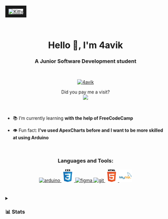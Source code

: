 <a href="https://soundcloud.com/minuskx/bit1?in=minuskx/sets/byte-1&utm_source=clipboard&utm_medium=text&utm_campaign=social_sharing" target="_blank"><img src="https://res.cloudinary.com/dk-find-out/image/upload/q_80,w_1920,f_auto/DCTM_Penguin_UK_DK_AL697473_RGB_PNG_namnse.jpg" 
alt="Kitty" width="100" height="100" border="10" /></a>
   
 
<h1 align="center">Hello 👋, I'm 4avik</h1>
<h3 align="center">A Junior Software Development student</h3>



 
<p align="center"> <a href="https://github.com/ryo-ma/github-profile-trophy"><img src="https://github-profile-trophy.vercel.app/?username=4avik&theme=onedark&no-bg=true&no-frame=true&margin-w=2" alt="4avik" /></a> </p>


 
<p align="center">
   Did you pay me a visit?<br>
  <img src="https://profile-counter.glitch.me/{4avik}/count.svg" />
</p>

 
- 📚 I’m currently learning **with the help of FreeCodeCamp**

- 👁 Fun fact: **I've used ApexCharts before and I want to be more skilled at using Arduino**

 

<h3 align="center">Languages and Tools:</h3>
<p align="center"> <a href="https://www.arduino.cc/" target="_blank" rel="noreferrer"> <img src="https://cdn.worldvectorlogo.com/logos/arduino-1.svg" alt="arduino" width="40" height="40"/> </a> <a href="https://www.w3schools.com/css/" target="_blank" rel="noreferrer"> <img src="https://raw.githubusercontent.com/devicons/devicon/master/icons/css3/css3-original-wordmark.svg" alt="css3" width="40" height="40"/> </a> <a href="https://www.figma.com/" target="_blank" rel="noreferrer"> <img src="https://www.vectorlogo.zone/logos/figma/figma-icon.svg" alt="figma" width="40" height="40"/> </a> <a href="https://git-scm.com/" target="_blank" rel="noreferrer"> <img src="https://www.vectorlogo.zone/logos/git-scm/git-scm-icon.svg" alt="git" width="40" height="40"/> </a> <a href="https://www.w3.org/html/" target="_blank" rel="noreferrer"> <img src="https://raw.githubusercontent.com/devicons/devicon/master/icons/html5/html5-original-wordmark.svg" alt="html5" width="40" height="40"/> </a> <a href="https://www.mysql.com/" target="_blank" rel="noreferrer"> <img src="https://raw.githubusercontent.com/devicons/devicon/master/icons/mysql/mysql-original-wordmark.svg" alt="mysql" width="40" height="40"/> </a> </p>


#
  <details>
  <summary><h3>📊 Stats</h3></summary>

  <p><img align="center" width="410" src="https://github-readme-stats.vercel.app/api/top-langs?username=4avik&show_icons=true&theme=merko&title_color=8611a6&text_color=2ebca6&bg_color=1a191a&locale=en&layout=compact" alt="Most used languages" /></p>


  <p>&nbsp;<img align="center" width="410" src="https://github-readme-stats.vercel.app/api?username=4avik&show_icons=true&theme=merko&title_color=116da6&text_color=2ebca6&bg_color=1a191a&locale=en" alt="Github stats" /></p>

  <p align="left"><img align="center" width="410" src="https://streak-stats.demolab.com/?user=4avik&theme=gruvbox&border_radius=4.5" alt="Current streak" /></p>
  

   <a href="https://github.com/4avik?tab=repositories&sort=stargazers">
       <img align="left" alt="total stars" title="Total stars on GitHub" src="https://custom-icon-badges.demolab.com/github/stars/4avik?color=263f4e&style=for-the-badge&labelColor=0f2a3b&logo=star&logoColor=ffe599"/></a>



<a href="https://media.istockphoto.com/id/1018078858/photo/gorgeous-ginger-cat-on-isolated-black-background.jpg?s=612x612&w=0&k=20&c=47yGoaN8LMsLCMKhScisycwaGnZdKTNvdTq61mHTLBo=" target="_blank"><img align="right" src="https://www.killarneycat.com/wp-content/uploads/sites/257/2022/04/17-1.png" 
alt="Kitty" width="100" height="100" border="10" /></a>
  
<!---
4avik/4avik is a ✨ special ✨ repository because its `README.md` (this file) appears on your GitHub profile.
You can click the Preview link to take a look at your changes.
--->
